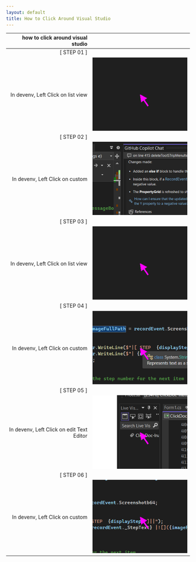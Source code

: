```yaml
---
layout: default
title: How to Click Around Visual Studio
---
```


| how to click around visual studio ||
|-:|-|
|[ STEP  01 ]||
| In devenv, Left Click on  list view  |![](how_to_click_around_visual_studio-img/01-how_to_click_around_visual_studio.png)|
|[ STEP  02 ]||
| In devenv, Left Click on  custom  |![](how_to_click_around_visual_studio-img/02-how_to_click_around_visual_studio.png)|
|[ STEP  03 ]||
| In devenv, Left Click on  list view  |![](how_to_click_around_visual_studio-img/03-how_to_click_around_visual_studio.png)|
|[ STEP  04 ]||
| In devenv, Left Click on  custom  |![](how_to_click_around_visual_studio-img/04-how_to_click_around_visual_studio.png)|
|[ STEP  05 ]||
| In devenv, Left Click on  edit Text Editor |![](how_to_click_around_visual_studio-img/05-how_to_click_around_visual_studio.png)|
|[ STEP  06 ]||
| In devenv, Left Click on  custom  |![](how_to_click_around_visual_studio-img/06-how_to_click_around_visual_studio.png)|
